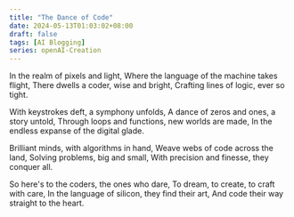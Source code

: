 ```yaml
---
title: "The Dance of Code"
date: 2024-05-13T01:03:02+08:00
draft: false
tags: [AI Blogging]
series: openAI-Creation
---
```

In the realm of pixels and light,
Where the language of the machine takes flight,
There dwells a coder, wise and bright,
Crafting lines of logic, ever so tight.

With keystrokes deft, a symphony unfolds,
A dance of zeros and ones, a story untold,
Through loops and functions, new worlds are made,
In the endless expanse of the digital glade.

Brilliant minds, with algorithms in hand,
Weave webs of code across the land,
Solving problems, big and small,
With precision and finesse, they conquer all.

So here's to the coders, the ones who dare,
To dream, to create, to craft with care,
In the language of silicon, they find their art,
And code their way straight to the heart.